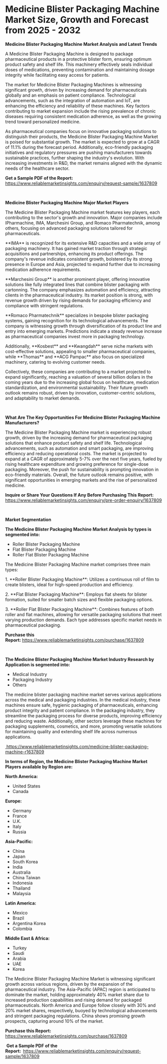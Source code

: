 <p><h1>Medicine Blister Packaging Machine Market Size, Growth and Forecast from 2025 - 2032</h1></p><p><strong>Medicine Blister Packaging Machine Market Analysis and Latest Trends</strong></p>
<p><p>A Medicine Blister Packaging Machine is designed to package pharmaceutical products in a protective blister form, ensuring optimum product safety and shelf life. This machinery effectively seals individual doses of medications, preventing contamination and maintaining dosage integrity while facilitating easy access for patients.</p><p>The market for Medicine Blister Packaging Machines is witnessing significant growth, driven by increasing demand for pharmaceuticals globally and an emphasis on patient compliance. Technological advancements, such as the integration of automation and IoT, are enhancing the efficiency and reliability of these machines. Key factors contributing to market expansion include the rising prevalence of chronic diseases requiring consistent medication adherence, as well as the growing trend toward personalized medicine.</p><p>As pharmaceutical companies focus on innovative packaging solutions to distinguish their products, the Medicine Blister Packaging Machine Market is poised for substantial growth. The market is expected to grow at a CAGR of 11.1% during the forecast period. Additionally, eco-friendly packaging initiatives and regulatory pressures are pushing manufacturers towards sustainable practices, further shaping the industry's evolution. With increasing investments in R&D, the market remains aligned with the dynamic needs of the healthcare sector.</p></p>
<p><strong>Get a Sample PDF of the Report:&nbsp;</strong> <a href="https://www.reliablemarketinsights.com/enquiry/request-sample/1637809?utm_campaign=2680&utm_medium=2&utm_source=Github&utm_content=ia&utm_term=18042025&utm_id=medicine-blister-packaging-machine">https://www.reliablemarketinsights.com/enquiry/request-sample/1637809</a></p>
<p>&nbsp;</p>
<p><strong>Medicine Blister Packaging Machine Major Market Players</strong></p>
<p><p>The Medicine Blister Packaging Machine market features key players, each contributing to the sector's growth and innovation. Major companies include IPharmachine, IMA, Marchesini Group, and Romaco Pharmatechnik, among others, focusing on advanced packaging solutions tailored for pharmaceuticals.</p><p>**IMA** is recognized for its extensive R&D capacities and a wide array of packaging machinery. It has gained market traction through strategic acquisitions and partnerships, enhancing its product offerings. The company's revenue indicates consistent growth, bolstered by its strong presence in Europe and Asia, projected to expand further due to increasing medication adherence requirements.</p><p>**Marchesini Group** is another prominent player, offering innovative solutions like fully integrated lines that combine blister packaging with cartonning. The company emphasizes automation and efficiency, attracting clients in the pharmaceutical industry. Its market position is strong, with revenue growth driven by rising demands for packaging efficiency and compliance with stringent regulations.</p><p>**Romaco Pharmatechnik** specializes in bespoke blister packaging systems, gaining recognition for its technological advancements. The company is witnessing growth through diversification of its product line and entry into emerging markets. Predictions indicate a steady revenue increase as pharmaceutical companies invest more in packaging technology.</p><p>Additionally, **Kosbest** and **Kwangdah** serve niche markets with cost-effective solutions, appealing to smaller pharmaceutical companies, while **Thomas** and **ACG Pampac** also focus on specialized machinery, catering to evolving customer needs.</p><p>Collectively, these companies are contributing to a market projected to expand significantly, reaching a valuation of several billion dollars in the coming years due to the increasing global focus on healthcare, medication standardization, and environmental sustainability. Their future growth outlook remains robust, driven by innovation, customer-centric solutions, and adaptability to market demands.</p></p>
<p>&nbsp;</p>
<p><strong>What Are The Key Opportunities For Medicine Blister Packaging Machine Manufacturers?</strong></p>
<p><p>The Medicine Blister Packaging Machine market is experiencing robust growth, driven by the increasing demand for pharmaceutical packaging solutions that enhance product safety and shelf life. Technological advancements, such as automation and smart packaging, are improving efficiency and reducing operational costs. The market is projected to expand at a CAGR of approximately 5-7% over the next five years, fueled by rising healthcare expenditure and growing preference for single-dose packaging. Moreover, the push for sustainability is prompting innovation in eco-friendly materials. Overall, the future outlook remains positive, with significant opportunities in emerging markets and the rise of personalized medicine.</p></p>
<p><strong>Inquire or Share Your Questions If Any Before Purchasing This Report:</strong> <a href="https://www.reliablemarketinsights.com/enquiry/pre-order-enquiry/1637809?utm_campaign=2680&utm_medium=2&utm_source=Github&utm_content=ia&utm_term=18042025&utm_id=medicine-blister-packaging-machine">https://www.reliablemarketinsights.com/enquiry/pre-order-enquiry/1637809</a></p>
<p>&nbsp;</p>
<p><strong>Market Segmentation</strong></p>
<p><strong>The Medicine Blister Packaging Machine Market Analysis by types is segmented into:</strong></p>
<p><ul><li>Roller Blister Packaging Machine</li><li>Flat Blister Packaging Machine</li><li>Roller Flat Blister Packaging Machine</li></ul></p>
<p><p>The Medicine Blister Packaging Machine market comprises three main types: </p><p>1. **Roller Blister Packaging Machine**: Utilizes a continuous roll of film to create blisters, ideal for high-speed production and efficiency.</p><p>2. **Flat Blister Packaging Machine**: Employs flat sheets for blister formation, suited for smaller batch sizes and flexible packaging options.</p><p>3. **Roller Flat Blister Packaging Machine**: Combines features of both roller and flat machines, allowing for versatile packaging solutions that meet varying production demands. Each type addresses specific market needs in pharmaceutical packaging.</p></p>
<p><strong>Purchase this Report:&nbsp;</strong><a href="https://www.reliablemarketinsights.com/purchase/1637809?utm_campaign=2680&utm_medium=2&utm_source=Github&utm_content=ia&utm_term=18042025&utm_id=medicine-blister-packaging-machine">https://www.reliablemarketinsights.com/purchase/1637809</a></p>
<p>&nbsp;</p>
<p><strong>The Medicine Blister Packaging Machine Market Industry Research by Application is segmented into:</strong></p>
<p><ul><li>Medical Industry</li><li>Packaging Industry</li><li>Others</li></ul></p>
<p><p>The medicine blister packaging machine market serves various applications across the medical and packaging industries. In the medical industry, these machines ensure safe, hygienic packaging of pharmaceuticals, enhancing product integrity and patient compliance. In the packaging industry, they streamline the packaging process for diverse products, improving efficiency and reducing waste. Additionally, other sectors leverage these machines for packaging supplements, cosmetics, and more, promoting versatile solutions for maintaining quality and extending shelf life across numerous applications.</p></p>
<p><a href="https://www.reliablemarketinsights.com/medicine-blister-packaging-machine-r1637809?utm_campaign=2680&utm_medium=2&utm_source=Github&utm_content=ia&utm_term=18042025&utm_id=medicine-blister-packaging-machine">&nbsp;https://www.reliablemarketinsights.com/medicine-blister-packaging-machine-r1637809</a></p>
<p><strong>In terms of Region, the Medicine Blister Packaging Machine Market Players available by Region are:</strong></p>
<p>
    <p> <strong> North America: </strong>
        <ul>
            <li>United States</li>
            <li>Canada</li>
        </ul>
        </p> 
    <p> <strong> Europe: </strong>
        <ul>
            <li>Germany</li>
            <li>France</li>
            <li>U.K.</li>
            <li>Italy</li>
            <li>Russia</li>
        </ul>
        </p> 
    <p> <strong> Asia-Pacific: </strong>
        <ul>
            <li>China</li>
            <li>Japan</li>
            <li>South Korea</li>
            <li>India</li>
            <li>Australia</li>
            <li>China Taiwan</li>
            <li>Indonesia</li>
            <li>Thailand</li>
            <li>Malaysia</li>
        </ul>
        </p> 
    <p> <strong> Latin America: </strong>
        <ul>
            <li>Mexico</li>
            <li>Brazil</li>
            <li>Argentina Korea</li>
            <li>Colombia</li>
        </ul>
        </p> 
    <p> <strong> Middle East & Africa: </strong>
        <ul>
            <li>Turkey</li>
            <li>Saudi</li>
            <li>Arabia</li>
            <li>UAE</li>
            <li>Korea</li>
        </ul>
    </p>
    </p>
<p><p>The Medicine Blister Packaging Machine Market is witnessing significant growth across various regions, driven by the expansion of the pharmaceutical industry. The Asia-Pacific (APAC) region is anticipated to dominate the market, holding approximately 40% market share due to increased production capabilities and rising demand for packaged pharmaceuticals. North America and Europe follow closely with 30% and 20% market shares, respectively, buoyed by technological advancements and stringent packaging regulations. China shows promising growth prospects, capturing around 10% of the market.</p></p>
<p><strong>Purchase this Report: </strong><a href="https://www.reliablemarketinsights.com/purchase/1637809?utm_campaign=2680&utm_medium=2&utm_source=Github&utm_content=ia&utm_term=18042025&utm_id=medicine-blister-packaging-machine">https://www.reliablemarketinsights.com/purchase/1637809</a></p>
<p>&nbsp;<strong>Get a Sample PDF of the Report:&nbsp;&nbsp;</strong><a href="https://www.reliablemarketinsights.com/enquiry/request-sample/1637809?utm_campaign=2680&utm_medium=2&utm_source=Github&utm_content=ia&utm_term=18042025&utm_id=medicine-blister-packaging-machine">https://www.reliablemarketinsights.com/enquiry/request-sample/1637809</a></p>
<p><strong></strong></p>
<p><p></p><p></p><p></p></p>
